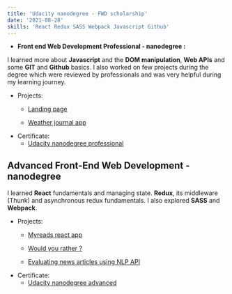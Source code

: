 ```yaml
---
title: 'Udacity nanodegree - FWD scholarship'
date: '2021-08-28'
skills: 'React Redux SASS Webpack Javascript Github'
---
```

- **Front end Web Development Professional - nanodegree :**

I learned more about **Javascript** and the **DOM manipulation**, **Web APIs** and some **GIT** and **Github** basics. I also worked on few projects during the degree which were reviewed by professionals and was very helpful during my learning journey.  

- Projects:
  - [Landing page](https://github.com/sarahkbakir/Udacity-nanodegree-FEDP-projects-landingPage.git)

  - [Weather journal app](https://github.com/sarahkbakir/sarahkbakir-Udacity-nanodegree-project-weather-journal-app.git)
- Certificate:
  - [Udacity nanodegree professional](https://confirm.udacity.com/ZGKUVXEP)  

## Advanced Front-End Web Development - nanodegree

I learned **React** fundamentals and managing state. **Redux**, its middleware (Thunk) and asynchronous redux fundamentals. I also explored **SASS** and **Webpack**.

- Projects:
  -  [Myreads react app](https://github.com/sarahkbakir/reactnd-project-myreads.git)
 
  -  [Would you rather ?](https://github.com/sarahkbakir/project-wouldyourather.git)
 
  -  [Evaluating news articles using NLP API](https://github.com/sarahkbakir/evaluateNewsproject-NLP-udacityND.git)
- Certificate:
  - [Udacity nanodegree advanced](https://confirm.udacity.com/DREEAQLM)
